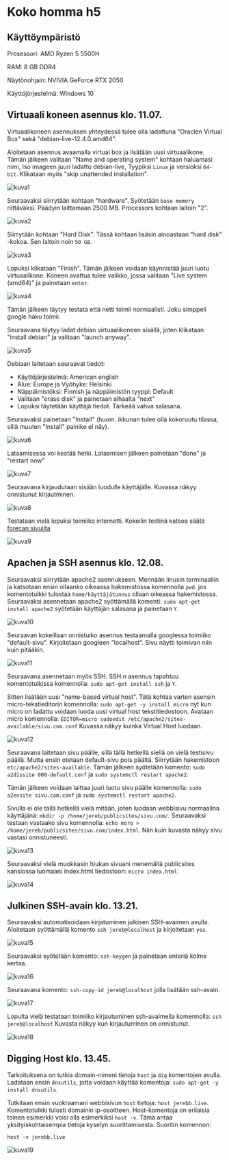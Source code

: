 # Koko homma h5

## Käyttöympäristö

Prosessori: AMD Ryzen 5 5500H

RAM: 8 GB DDR4

Näytönohjain: NVIVIA GeForce RTX 2050

Käyttöjörjestelmä: Windows 10

## Virtuaali koneen asennus klo. 11.07.

Virtuaalikoneen asennuksen yhteydessä tulee olla ladattuna "Oraclen Virtual Box" sekä "debian-live-12.4.0.amd64".

Aloitetaan asennus avaamalla virtual box ja lisätään uusi virtuaalikone. Tämän jälkeen valitaan "Name and operating system" kohtaan haluamasi nimi, Iso imageen juuri ladattu debian-live, Tyypiksi `Linux` ja versioksi `64-bit`. Klikataan myös "skip unattended installation".

![kuva1](Photos/h51.png) 

Seuraavaksi siirrytään kohtaan "hardware". Syötetään `base memory` riittäväksi. Päädyin laittamaan 2500 MB. Processors kohtaan laitoin "2". 

![kuva2](Photos/h52.png) 

Siirrytään kohtaan "Hard Disk". Tässä kohtaan lisäsin ainoastaan "hard disk" -kokoa. Sen laitoin noin `50 GB`.

![kuva3](Photos/h53.png) 

Lopuksi klikataan "Finish". Tämän jälkeen voidaan käynnistää juuri luotu virtuaalikone. Koneen avattua tulee valikko, jossa valitaan "Live system (amd64)" ja painetaan `enter`. 

![kuva4](Photos/startti.png) 

Tämän jälkeen täytyy testata että netti toimii normaalisti. Joku simppeli google haku toimii. 

Seuraavana täytyy ladat debian virtuaalikoneen sisällä, joten klikataan "install debian" ja valitaan "launch anyway".

![kuva5](Photos/h54.png) 

Debiaan laitetaan seuraavat tiedot:

- Käyttöjärjestelmä: American english
- Alue: Europe ja Vyöhyke: Helsinki
- Näppäimistöksi: Finnish ja näppäimistön tyyppi: Default
- Valitaan "erase disk" ja painetaan alhaalta "next"
- Lopuksi täytetään käyttäjä tiedot. Tärkeää vahva salasana.

Seuraavaksi painetaan "Install" (huom. ikkunan tulee olla kokoruutu tilassa, sillä muuten "Install" painike ei näy).

![kuva6](Photos/debilataus.png) 

Lataamisessa voi kestää hetki. Lataamisen jälkeen painetaan "done" ja "restart now"

![kuva7](Photos/restart2.png)

Seuraavana kirjaudutaan sisään luodulle käyttäjälle. Kuvassa näkyy onnistunut kirjautminen.

![kuva8](Photos/kirjautuminen.png) 

Testataan vielä lopuksi toimiiko internetti. Kokeilin testinä katsoa säätä [forecan sivuilta](https://www.foreca.fi/Finland/) 

![kuva9](Photos/testi2.png) 

## Apachen ja SSH asennus klo. 12.08.

Seuraavaksi siirrytään apache2 asennukseen. Mennään linuxin terminaaliin ja katsotaan ensin ollaanko oikeassa hakemistossa komennolla `pwd`. jos komentotulkki tulostaa `home/käyttäjätunnus` ollaan oikeassa hakemistossa. Seuraavaksi asennetaan apache2 syöttämällä komenti: `sudo apt-get install apache2` syötetään käyttäjän salasana ja painetaan `Y`.

![kuva10](Photos/apache2asennus.png) 

Seuraavan kokeillaan onnistuiko asennus testaamalla googlessa toimiiko "default-sivu". Kirjoitetaan googleen "localhost". Sivu näytti toimivan niin kuin pitääkin.

![kuva11](Photos/default.png) 

Seuraavana asennetaan myös SSH. SSH:n asennus tapahtuu komentotulkissa komennolla: `sudo apt-get install ssh` ja `Y`. 

Sitten lisätään uusi "name-based virtual host". Tätä kohtaa varten asensin micro-tekstieditorin komennolla: `sudo apt-get -y install micro` nyt kun micro on ladattu voidaan luoda uusi virtual host tekstitiedostoon. Avataan micro komennolla: `EDITOR=micro sudoedit /etc/apache2/sites-available/sivu.com.conf` Kuvassa näkyy kuinka Virtual Host luodaan. 

![kuva12](Photos/VirtualHost.png) 

Seuraavana laitetaan sivu päälle, sillä tällä hetkellä siellä on vielä testisivu päällä. Mutta ensin otetaan default-sivu pois päältä. Siirrytään hakemistoon `etc/apache2/sites-available`. Tämän jälkeen syötetään komento: `sudo a2dissite 000-default.conf` ja `sudo systemctl restart apache2`.

Tämän jälkeen voidaan laittaa juuri luotu sivu päälle komennolla: `sudo a2ensite sivu.com.conf` ja `sudo systemctl restart apache2`. 

Sivulla ei ole tällä hetkellä vielä mitään, joten luodaan webbisivu normaalina käyttäjänä: `mkdir -p /home/jereb/publicsites/sivu.com/`. Seuraavaksi testaan vastaako sivu komennolla: `echo moro > /home/jereb/publicsites/sivu.com/index.html`. Niin kuin kuvasta näkyy sivu vastasi onnistuneesti.

![kuva13](Photos/testi3.png) 

Seuraavaksi vielä muokkasin hiukan sivuani menemällä publicsites kansiossa luomaani index.html tiedostoon: `micro index.html`. 

![kuva14](Photos/kotisivu.png) 


## Julkinen SSH-avain klo. 13.21.

Seuraavaksi automatisoidaan kirjatuminen julkisen SSH-avaimen avulla. Aloitetaan syöttämällä komento `ssh jereb@localhost` ja kirjoitetaan `yes`.

![kuva15](Photos/ssh.png)

Seuraavaksi syötetään komento: `ssh-keygen` ja painetaan enteriä kolme kertaa. 

![kuva16](Photos/keygen.png) 

Seuraavana komento: `ssh-copy-id jereb@localhost` jolla lisätään ssh-avain. 

![kuva17](Photos/sshid.png) 

Lopulta vielä testataan toimiiko kirjautuminen ssh-avaimella komennolla: `ssh jereb@localhost` Kuvasta näkyy kun kirjautuminen on onnistunut.

![kuva18](Photos/sshlogin.png) 

## Digging Host klo. 13.45.

Tarkoituksena on tutkia domain-nimeni tietoja `host` ja `dig` komentojen avulla. Ladataan ensin `dnsutils`, jotta voidaan käyttää komentoja: `sudo apt-get -y install dnsutils`.

Tutkitaan ensin vuokraamani webbisivun `host` tietoja: `host jerebb.live`. Komentotulkki tulosti domainin ip-osoitteen. Host-komentoja on erilaisia toinen esimerkki voisi olla esimerkiksi `host -v`. Tämä antaa yksityiskohtaisempia tietoja kyselyn suorittamisesta. Suoritin komennon: 

    host -v jerebb.live

![kuva19](Photos/hostv.png) 
